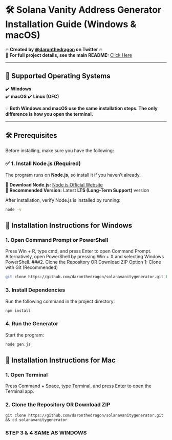 # 🛠 Solana Vanity Address Generator Installation Guide (Windows & macOS)

🔥 **Created by [@daronthedragon](https://twitter.com/daronthedragon) on Twitter** 🔥  
📖 **For full project details, see the main README:** [Click Here](https://github.com/daronthedragon/solanavanitygenerator/blob/main/README.md)  

---

## 🚀 Supported Operating Systems  
✔️ **Windows**  
✔️ **macOS** 
✔️ **Linux (OFC)**

💡 **Both Windows and macOS use the same installation steps. The only difference is how you open the terminal.**  

---

## 🛠 Prerequisites  
Before installing, make sure you have the following:

### ✅ **1. Install Node.js (Required)**
The program runs on **Node.js**, so install it if you haven’t already.  

🔹 **Download Node.js:** [Node.js Official Website](https://nodejs.org/)  
🔹 **Recommended Version:** Latest **LTS (Long-Term Support)** version  

After installation, verify Node.js is installed by running:
```sh
node -v
```

## 🔹 Installation Instructions for Windows
### 1️. Open Command Prompt or PowerShell
Press Win + R, type cmd, and press Enter to open Command Prompt.
Alternatively, open PowerShell by pressing Win + X and selecting Windows PowerShell.
###2️. Clone the Repository OR Download ZIP
Option 1: Clone with Git (Recommended)
```sh
git clone https://github.com/daronthedragon/solanavanitygenerator.git && cd solanavanitygenerator
```

### 3️. Install Dependencies

Run the following command in the project directory:

```sh
npm install
```
### 4️. Run the Generator
Start the program:
```sh
node gen.js
```

## 🔹 Installation Instructions for Mac

### 1️.  Open Terminal


Press Command + Space, type Terminal, and press Enter to open the Terminal app.

### 2️. Clone the Repository OR Download ZIP
```
git clone https://github.com/daronthedragon/solanavanitygenerator.git && cd solanavanitygenerator
```
### STEP 3 & 4 SAME AS WINDOWS
